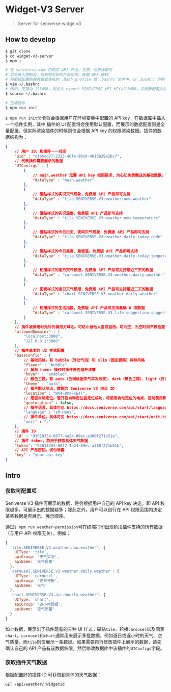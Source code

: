 # Widget-V3 Server

> Server for seniverse widge v3

## How to develop

```bash
$ git clone
$ cd widget-v3-server
$ npm i

# 在 seniverse.com 内购买 API 产品，免费、付费版都可
# 之后进入控制台，找到购买好的产品实例，获取 API 密钥
# 将密钥配置到服务器或本机的 .bash_profile 或 .bashrc 文件中。以 .bashrc 为例
$ vim ~/.bashrc
# 例如，密钥为 123456，则加入 export SENIVERSE_API_KEY=123456，并刷新配置文件
$ source ~/.bashrc

# 生成插件
$ npm run init
```

`$ npm run init`命令将会根据用户在环境变量中配置的 API key，在数据库中插入一个插件实例，其中 插件的 UI 配置将会使用默认配置，而展示的数据配置则是全量配置，但实际渲染插件的时候则仅会根据 API key 的权限渲染数据。插件的数据结构为：

```json
{
    // 用户 ID，和插件一一对应
    "uid" : "c1b5cd77-2323-46fe-90c8-4616b29e2bc7",
    // 代表插件需要展示的数据
    "UIConfigs" : [
        {
            // main.weather 无需 API key 权限要求，为心知免费赠送的基础数据，包含当前实况天气现象、当前温度、日出日落时间、今日昨日气温对比、气象灾害预警
            "dataType" : "main.weather"
        },
        {
            // 磁贴样式的实况天气现象，免费版 API 产品即可支持
            "dataType" : "tile.SENIVERSE.V3.weather.now.weather"
        },
        {
            // 磁贴样式的实况温度，免费版 API 产品即可支持
            "dataType" : "tile.SENIVERSE.V3.weather.now.temperature"
        },
        {
            // 磁贴样式的今日白天、夜间天气现象，免费版 API 产品即可支持
            "dataType" : "tile.SENIVERSE.V3.weather.daily.today_code"
        },
        {
            // 磁贴样式的今日最高、最低温，免费版 API 产品即可支持
            "dataType" : "tile.SENIVERSE.V3.weather.daily.today_temperature"
        },
        {
            // 轮播样式的逐日天气预报，免费版 API 产品可支持最近三天的数据
            "dataType" : "carousel.SENIVERSE.V3.weather.daily.weather"
        },
        {
            // 图表样式的逐日天气预报，免费版 API 产品可支持最近三天的数据
            "dataType" : "chart.SENIVERSE.V3.weather.daily.weather"
        },
        {
            // 轮播样式的生活指数，免费版 API 产品可支持基础 6 项数据
            "dataType" : "carousel.SENIVERSE.V3.life.suggestion.suggestion"
        }
    ],
    // 插件被调用时允许的调用方域名。可防止被他人盗取滥用。可为空，为空时则不做检查
    "allowedDomains" : [
        "localhost:3000",
        "127.0.0.1:3000"
    ],
    // 插件基本的 UI 样式配置
    "baseConfig" : {
        // 基础风格，有 bubble（浮动气泡）和 slim（固定极简）两种风格
        "flavor" : "bubble",
        // 鼠标 hover 操作时插件是否展开详情
        "hover" : "enabled",
        // 颜色主题，有 auto（色调根据天气实况改变）、dark（黑色主题）、light（白色主题）
        "theme" : "auto",
        // 插件默认地点，数据为 Seniverse V3 地点 ID
        "location" : "WX4FBXXFKE4F",
        // 是否自动定位。若开启自动定位且定位成功，将使用自动定位的地点，否则使用默认地点
        "geolocation" : false,
        // 插件语言，具体可见 https://docs.seniverse.com/api/start/language.html
        "language" : "zh-Hans",
        // 插件单位，具体可见 https://docs.seniverse.com/api/start/unit.html
        "unit" : "c"
    },
    // 插件 ID
    "id" : "93018354-6877-4a24-89ec-a380f271b51a",
    // 插件 token，将用于获取具体天气数据
    "token": "93018354-6877-4a24-89ec-a380f271b51b",
    // API 产品密钥。切勿泄露
    "key" : "your api key"
}
```

## Intro

### 获取可配置项

Seniverse V3 插件可展示的数据，将会根据用户自己的 API key 决定。即 API 权限越多，可展示出的数据越多；除此之外，用户可以自行在 API 权限范围内决定某些数据是否展示、展示顺序。

通过`$ npm run weather-permission`可在终端打印出现阶段插件支持的所有数据（与用户 API 权限无关），例如：

```javascript
{
  'tile.SENIVERSE.V3.weather.now.weather': {
    UIType: 'tile',
    apiGroup: '天气实况',
    apiName: '天气现象'
  },
  'carousel.SENIVERSE.V3.weather.daily.weather': {
    UIType: 'carousel',
    apiGroup: '逐日预报',
    apiName: '天气'
  },
  'chart.SENIVERSE.V3.air.hourly.weather': {
    UIType: 'chart',
    apiGroup: '逐小时预报',
    apiName: '空气质量'
  }
}
```

如上数据，展示出了插件现有的三种 UI 样式：磁贴`tile`，轮播`carousel`以及图表`chart`。`carousel`和`chart`通常用来展示多批数据，例如逐日或逐小时的天气、空气质量，而`tile`则仅展示一条数据。如果需要自行修改插件上展示的数据，请先确认自己的 API 产品有该数据权限，然后修改数据库中该插件的`UIConfigs`字段。

### 获取插件天气数据

根据配置好的插件 ID 可获取到具体的天气数据：

```
GET /api/weather/:widgetId
```
